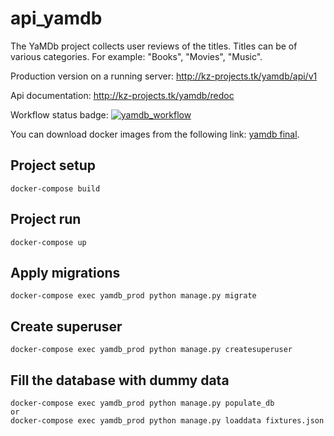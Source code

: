 # api_yamdb

The YaMDb project collects user reviews of the titles. 
Titles can be of various categories. For example: "Books", "Movies", "Music".

Production version on a running server: http://kz-projects.tk/yamdb/api/v1

Api documentation: http://kz-projects.tk/yamdb/redoc

Workflow status badge:
[![yamdb_workflow](https://github.com/KirillZorikov/yamdb_final/workflows/yamdb_workflow/badge.svg)](https://github.com/KirillZorikov/yamdb_final/actions)

You can download docker images from the following link:
[yamdb final](https://hub.docker.com/repository/docker/kzorikov/yamdb_final).

## Project setup
```
docker-compose build
```

## Project run
```
docker-compose up
```

## Apply migrations
```
docker-compose exec yamdb_prod python manage.py migrate
```

## Create superuser
```
docker-compose exec yamdb_prod python manage.py createsuperuser
```

## Fill the database with dummy data
```
docker-compose exec yamdb_prod python manage.py populate_db
or
docker-compose exec yamdb_prod python manage.py loaddata fixtures.json
```
